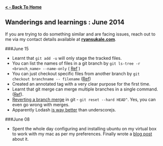 **[ < - Back To Home](http://ryansukale.github.io)**

## Wanderings and learnings : June 2014

If you are trying to do something similar and are facing issues, reach out to me via my contact details available at **[ryansukale.com](http://ryansukale.com)**.

###June 15
- Learnt that `git add -u` will only stage the tracked files.
- You can list the names of files in a git branch by `git ls-tree -r <branch_name> --name-only` ( [Ref](http://stackoverflow.com/a/1910822/226953)  )
- You can just checkout specific files from another branch by `git checkout branchname -- filename`  ([Ref](http://stackoverflow.com/a/2364223/226953))
- Created an annotated tag with a very clear purpose for the first time.
- Learnt that git merge can merge multiple branches in a single command. ([Ref](http://stackoverflow.com/questions/16208144/how-do-i-merge-multiple-branches-into-master)).
- [Reverting a branch merge](http://lostechies.com/derickbailey/2010/04/01/git-how-to-revert-a-branch-merge/) in git - `git reset --hard HEAD^`. Yes, you can even go wrong with merges.
- Apparently Lodash [is way better](http://stackoverflow.com/questions/13789618/differences-between-lodash-and-underscore) than underscorejs.

###June 08
- Spent the whole day configuring and installing ubuntu on my virtual box to work with my mac as per my preferences. Finally wrote a [blog post](http://blog.ryansukale.com/setting-up-an-ubuntu-vm-on-a-mac-for-folder-sharing-but-separate-environments/) about it.